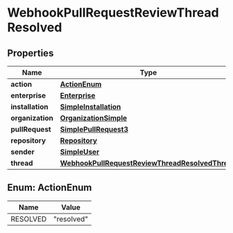 

# WebhookPullRequestReviewThreadResolved


## Properties

| Name | Type | Description | Notes |
|------------ | ------------- | ------------- | -------------|
|**action** | [**ActionEnum**](#ActionEnum) |  |  |
|**enterprise** | [**Enterprise**](Enterprise.md) |  |  [optional] |
|**installation** | [**SimpleInstallation**](SimpleInstallation.md) |  |  [optional] |
|**organization** | [**OrganizationSimple**](OrganizationSimple.md) |  |  [optional] |
|**pullRequest** | [**SimplePullRequest3**](SimplePullRequest3.md) |  |  |
|**repository** | [**Repository**](Repository.md) |  |  |
|**sender** | [**SimpleUser**](SimpleUser.md) |  |  [optional] |
|**thread** | [**WebhookPullRequestReviewThreadResolvedThread**](WebhookPullRequestReviewThreadResolvedThread.md) |  |  |



## Enum: ActionEnum

| Name | Value |
|---- | -----|
| RESOLVED | &quot;resolved&quot; |



